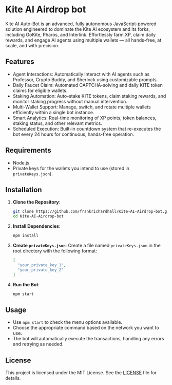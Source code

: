 # Kite AI Airdrop bot
Kite AI Auto-Bot is an advanced, fully autonomous JavaScript-powered solution engineered to dominate the Kite AI ecosystem and its forks, including GoKite, Pharos, and Interlink. Effortlessly farm XP, claim daily rewards, and engage AI agents using multiple wallets — all hands-free, at scale, and with precision.

## Features
- Agent Interactions: Automatically interact with AI agents such as Professor, Crypto Buddy, and Sherlock using customizable prompts.
- Daily Faucet Claim: Automated CAPTCHA-solving and daily KITE token claims for eligible wallets.
- Staking Automation: Auto-stake KITE tokens, claim staking rewards, and monitor staking progress without manual intervention.
- Multi-Wallet Support: Manage, switch, and rotate multiple wallets efficiently within a single bot instance.
- Smart Analytics: Real-time monitoring of XP points, token balances, staking status, and other relevant metrics.
- Scheduled Execution: Built-in countdown system that re-executes the bot every 24 hours for continuous, hands-free operation.

## Requirements

- Node.js
- Private keys for the wallets you intend to use (stored in `privateKeys.json`).

## Installation

1. **Clone the Repository**:

   ```bash
   git clone https://github.com/frankrichardhall/Kite-AI-Airdrop-bot.git
   cd Kite-AI-Airdrop-bot
   ```

2. **Install Dependencies**:

   ```bash
   npm install
   ```

3. **Create `privateKeys.json`**:
   Create a file named `privateKeys.json` in the root directory with the following format:

   ```json
   [
     "your_private_key_1",
     "your_private_key_2"
   ]
   ```

4. **Run the Bot**:

   ```bash
   npm start
   ```

## Usage

- Use `npm start` to check the menu options available.
- Choose the appropriate command based on the network you want to use.
- The bot will automatically execute the transactions, handling any errors and retrying as needed.

## License

This project is licensed under the MIT License. See the [LICENSE](LICENSE) file for details.
 
 
